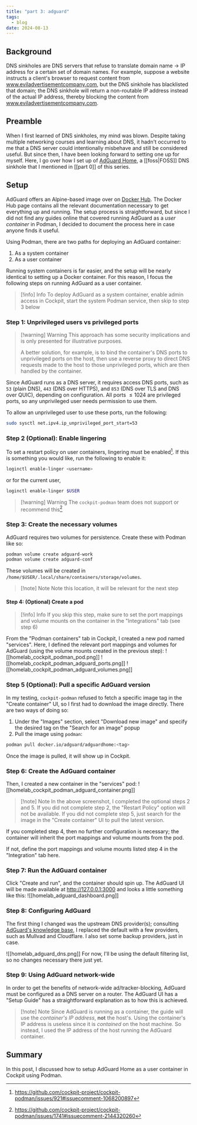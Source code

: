 ```yaml
---
title: "part 3: adguard"
tags:
  - blog
date: 2024-08-13
---
```

## Background
DNS sinkholes are DNS servers that refuse to translate domain name -> IP address for a certain set of domain names. For example, suppose a website instructs a client's browser to request content from www.eviladvertisementcompany.com, but the DNS sinkhole has blacklisted that domain; the DNS sinkhole will return a non-routable IP address instead of the actual IP address, thereby blocking the content from www.eviladvertisementcompany.com.
## Preamble
When I first learned of DNS sinkholes, my mind was blown. Despite taking multiple networking courses and learning about DNS, it hadn't occurred to me that a DNS server could intentionally misbehave and still be considered useful. But since then, I have been looking forward to setting one up for myself. Here, I go over how I set up of [AdGuard Home](https://adguard.com/en/adguard-home/overview.html), a [[foss|FOSS]] DNS sinkhole that I mentioned in [[part 0]] of this series.
## Setup
AdGuard offers an Alpine-based image over on [Docker Hub](https://hub.docker.com/r/adguard/adguardhome). The Docker Hub page contains all the relevant documentation necessary to get everything up and running. The setup process is straightforward, but since I did not find any guides online that covered running AdGuard as a *user container* in Podman, I decided to document the process here in case anyone finds it useful.

Using Podman, there are two paths for deploying an AdGuard container:
1. As a system container
2. As a user container

Running system containers is far easier, and the setup will be nearly identical to setting up a Docker container. For this reason, I focus the following steps on running AdGuard as a user container. 

> [!info] Info
> To deploy AdGuard as a system container, enable admin access in Cockpit, start the system Podman service, then skip to step 3 below
### Step 1: Unprivileged users vs privileged ports

> [!warning] Warning
> This approach has some security implications and is only presented for illustrative purposes. 
> 
> A better solution, for example, is to bind the container's DNS ports to unprivileged ports on the host, then use a reverse proxy to direct DNS requests made to the host to those unprivileged ports, which are then handled by the container.

Since AdGuard runs as a DNS server, it requires access DNS ports, such as `53` (plain DNS), `443` (DNS over HTTPS), and `853` (DNS over TLS and DNS over QUIC), depending on configuration. All ports $\leq 1024$ are privileged ports, so any unprivileged user needs permission to use them.

To allow an unprivileged user to use these ports, run the following:
```bash
sudo sysctl net.ipv4.ip_unprivileged_port_start=53
```
### Step 2 (Optional): Enable lingering
To set a restart policy on user containers, lingering must be enabled[^1]. If this is something you would like, run the following to enable it:

```bash
loginctl enable-linger <username>
```

or for the current user, 
```bash
loginctl enable-linger $USER
```

> [!warning] Warning
> The `cockpit-podman` team does not support or recommend this[^2]
### Step 3: Create the necessary volumes
AdGuard requires two volumes for persistence. Create these with Podman like so:
```bash
podman volume create adguard-work
podman volume create adguard-conf
```

These volumes will be created in `/home/$USER/.local/share/containers/storage/volumes`.

> [!note] Note
> Note this location, it will be relevant for the next step
#### Step 4: (Optional) Create a pod
> [!info] Info
> If you skip this step, make sure to set the port mappings and volume mounts on the container in the "Integrations" tab (see step 6)

From the "Podman containers" tab in Cockpit, I created a new pod named "services". Here, I defined the relevant port mappings and volumes for AdGuard (using the volume mounts created in the previous step):
![[homelab_cockpit_podman_pod.png]]
![[homelab_cockpit_podman_adguard_ports.png]]
![[homelab_cockpit_podman_adguard_volumes.png]]
### Step 5 (Optional): Pull a specific AdGuard version
In my testing, `cockpit-podman` refused to fetch a specific image tag in the "Create container" UI, so I first had to download the image directly. There are two ways of doing so:
1. Under the "Images" section, select "Download new image" and specify the desired tag on the "Search for an image" popup
2. Pull the image using `podman`:
```bash
podman pull docker.io/adguard/adguardhome:<tag>
```

Once the image is pulled, it will show up in Cockpit.
### Step 6: Create the AdGuard container
Then, I created a new container in the "services" pod:
![[homelab_cockpit_podman_adguard_container.png]]
> [!note] Note
> In the above screenshot, I completed the optional steps 2 and 5. If you did not complete step 2, the "Restart Policy" option will not be available. If you did not complete step 5, just search for the image in the "Create container" UI to pull the latest version.

If you completed step 4, then no further configuration is necessary; the container will inherit the port mappings and volume mounts from the pod. 

If not, define the port mappings and volume mounts listed step 4 in the "Integration" tab here.
### Step 7: Run the AdGuard container
Click "Create and run", and the container should spin up. The AdGuard UI will be made available at http://127.0.0.1:3000 and looks a little something like this:
![[homelab_adguard_dashboard.png]]
### Step 8: Configuring AdGuard
The first thing I changed was the upstream DNS provider(s); consulting [AdGuard's knowledge base](https://adguard-dns.io/kb/general/dns-providers/), I replaced the default with a few providers, such as Mullvad and Cloudflare. I also set some backup providers, just in case. 

![[homelab_adguard_dns.png]]
For now, I'll be using the default filtering list, so no changes necessary there just yet.
### Step 9: Using AdGuard network-wide
In order to get the benefits of network-wide ad/tracker-blocking, AdGuard must be configured as a DNS server on a router. The AdGuard UI has a "Setup Guide" has a straightforward explanation as to how this is achieved. 

> [!note] Note
> Since AdGuard is running as a container, the guide will use the *container's IP address*, **not** the host's. Using the container's IP address is useless since it is *contained* on the host machine. So instead, I used the IP address of the host running the AdGuard container.
## Summary
In this post, I discussed how to setup AdGuard Home as a user container in Cockpit using Podman. 

[^1]: https://github.com/cockpit-project/cockpit-podman/issues/921#issuecomment-1068200897
[^2]: https://github.com/cockpit-project/cockpit-podman/issues/1741#issuecomment-2144320260